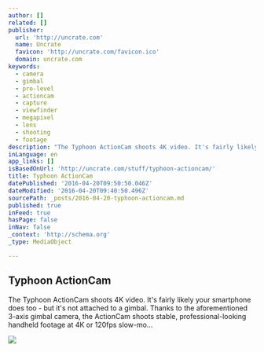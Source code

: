 ```yaml
---
author: []
related: []
publisher:
  url: 'http://uncrate.com'
  name: Uncrate
  favicon: 'http://uncrate.com/favicon.ico'
  domain: uncrate.com
keywords:
  - camera
  - gimbal
  - pro-level
  - actioncam
  - capture
  - viewfinder
  - megapixel
  - lens
  - shooting
  - footage
description: "The Typhoon ActionCam shoots 4K video. It's fairly likely your smartphone does too - but it's not attached to a gimbal. Thanks to the aforementioned 3-axis gimbal camera, the ActionCam shoots stable, professional-looking handheld footage at 4K or 120fps slow-mo..."
inLanguage: en
app_links: []
isBasedOnUrl: 'http://uncrate.com/stuff/typhoon-actioncam/'
title: Typhoon ActionCam
datePublished: '2016-04-20T09:50:50.046Z'
dateModified: '2016-04-20T09:40:50.496Z'
sourcePath: _posts/2016-04-20-typhoon-actioncam.md
published: true
inFeed: true
hasPage: false
inNav: false
_context: 'http://schema.org'
_type: MediaObject

---
```

<article style=""><h1>Typhoon ActionCam</h1><p>The Typhoon ActionCam shoots 4K video. It's fairly likely your smartphone does too - but it's not attached to a gimbal. Thanks to the aforementioned 3-axis gimbal camera, the ActionCam shoots stable, professional-looking handheld footage at 4K or 120fps slow-mo...</p><img src="http://uncrate.com/p/2015/11/typhoon-actioncam.jpg" /></article>
